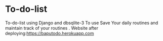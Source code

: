 # To-do-list
To-do-list using  Django and dbsqlite-3 To use Save Your  daily routines and maintain track of your routines .
Website after deploying:https://baputodo.herokuapp.com
